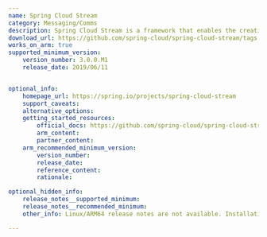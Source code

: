 ```yaml
---
name: Spring Cloud Stream
category: Messaging/Comms
description: Spring Cloud Stream is a framework that enables the creation of microservices powered by messaging, with support for systems like Kafka and RabbitMQ.
download_url: https://github.com/spring-cloud/spring-cloud-stream/tags
works_on_arm: true
supported_minimum_version:
    version_number: 3.0.0.M1
    release_date: 2019/06/11


optional_info:
    homepage_url: https://spring.io/projects/spring-cloud-stream
    support_caveats:
    alternative_options:
    getting_started_resources:
        official_docs: https://github.com/spring-cloud/spring-cloud-stream?tab=readme-ov-file#building
        arm_content:
        partner_content:
    arm_recommended_minimum_version:
        version_number:
        release_date:
        reference_content:
        rationale:

optional_hidden_info:
    release_notes__supported_minimum:
    release_notes__recommended_minimum:
    other_info: Linux/ARM64 release notes are not available. Installation and testing are done via the [tar archive](https://github.com/spring-cloud/spring-cloud-stream/releases/tag/v3.0.0.M1).

---
```

